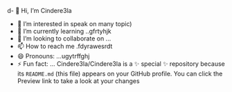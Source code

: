 d- 👋 Hi, I’m Cindere3la
- 👀 I’m interested in speak on many topic)
- 🌱 I’m currently learning ..gfrtyhjk
- 💞️ I’m looking to collaborate on ...
- 📫 How to reach me .fdyrawesrdt
- 😄 Pronouns: ...ugytrffghj
- ⚡ Fun fact: ...
Cindere3la/Cindere3la is a ✨ special ✨ repository because its `README.md` (this file) appears on your GitHub profile.
You can click the Preview link to take a look at your changes
